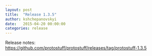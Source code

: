```yaml
---
layout: post
title:  "Release 1.3.5"
author: kshchepanovskyi
date:   2015-04-20 00:00:00
categories: release
---
```


Release notes: <https://github.com/protostuff/protostuff/releases/tag/protostuff-1.3.5>
